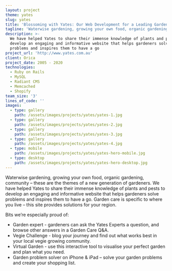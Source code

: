 ```yaml
---
layout: project
theme: yates
slug: yates
title: 'Blossoming with Yates: Our Web Development for a Leading Garden Care Brand'
tagline: 'Waterwise gardening, growing your own food, organic gardening, community'
description: >-
  We have helped Yates to share their immense knowledge of plants and pests to
  develop an engaging and informative website that helps gardeners solve
  problems and inspires them to have a go
project_url: 'http://www.yates.com.au'
client: Orica
project_date: 2005 - 2020
technologies:
  - Ruby on Rails
  - MySQL
  - Radiant CMS
  - Memcached
  - Shopify
team_size: '3'
lines_of_code: ''
images:
  - type: gallery
    path: /assets/images/projects/yates/yates-1.jpg
  - type: gallery
    path: /assets/images/projects/yates/yates-2.jpg
  - type: gallery
    path: /assets/images/projects/yates/yates-3.jpg
  - type: gallery
    path: /assets/images/projects/yates/yates-4.jpg
  - type: mobile
    path: /assets/images/projects/yates/yates-hero-mobile.jpg
  - type: desktop
    path: /assets/images/projects/yates/yates-hero-desktop.jpg
---
```


Waterwise gardening, growing your own food, organic gardening, community – these are the themes of a new generation of gardeners. We have helped Yates to share their immense knowledge of plants and pests to develop an engaging and informative website that helps gardeners solve problems and inspires them to have a go. Garden care is specific to where you live – this site provides solutions for your region.

Bits we’re especially proud of:

* Garden expert - gardeners can ask the Yates Experts a question, and browse other answers in a Garden Care Q\&A.
* Vegie Challenge - blog your journey and find out what works best in your local vegie growing community.
* Virtual Garden - use this interactive tool to visualise your perfect garden and plan what you need.
* Garden problem solver on iPhone & iPad – solve your garden problems and create your shopping list.
